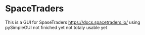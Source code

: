 # SpaceTraders

This is a GUI for SpaseTraders https://docs.spacetraders.io/
using pySimpleGUI
not finiched yet
not totaly usable yet
